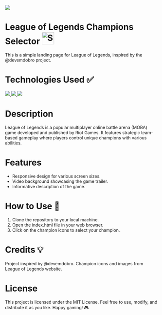 <img src ="https://files.tecnoblog.net/wp-content/uploads/2019/05/league-of-legends.jpg">

# League of Legends Champions Selector <a href="https://emoji.gg/emoji/8396-square-lol"><img src="https://cdn3.emoji.gg/emojis/8396-square-lol.png" width="40px" height="40px" alt="Square_Lol"></a>

This is a simple landing page for League of Legends, inspired by the @devemdobro project.

# Technologies Used ✅
<a href="https://skillicons.dev">
    <img src="https://skillicons.dev/icons?i=html" />
    <img src="https://skillicons.dev/icons?i=css" />
    <img src="https://skillicons.dev/icons?i=js" />
</a>

# Description
League of Legends is a popular multiplayer online battle arena (MOBA) game developed and published by Riot Games. It features strategic team-based gameplay where players control unique champions with various abilities.

# Features
- Responsive design for various screen sizes.
- Video background showcasing the game trailer.
- Informative description of the game.

# How to Use 🚀 
1. Clone the repository to your local machine.
2. Open the index.html file in your web browser.
3. Click on the champion icons to select your champion.

# Credits 💡
Project inspired by @devemdobro.
Champion icons and images from League of Legends website.

# License
This project is licensed under the MIT License. Feel free to use, modify, and distribute it as you like. Happy gaming! 🎮
